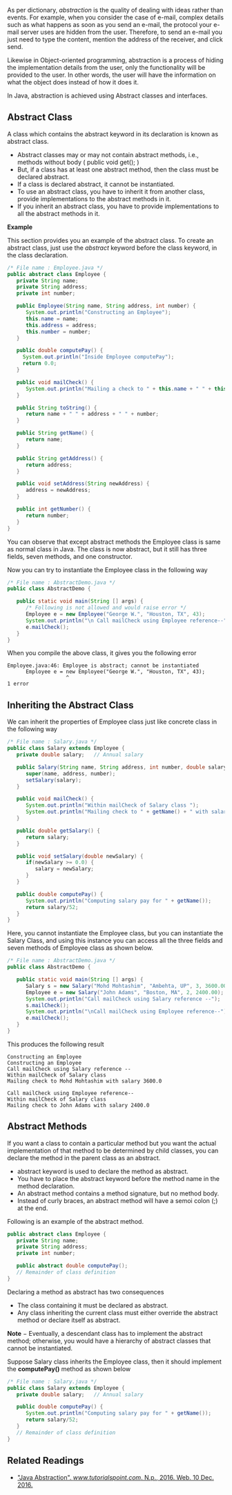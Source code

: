 As per dictionary, *abstraction* is the quality of dealing with ideas rather than events. For example, when you consider the case of e-mail, complex details such as what happens as soon as you send an e-mail, the protocol your e-mail server uses are hidden from the user. Therefore, to send an e-mail you just need to type the content, mention the address of the receiver, and click send.

Likewise in Object-oriented programming, abstraction is a process of hiding the implementation details from the user, only the functionality will be provided to the user. In other words, the user will have the information on what the object does instead of how it does it.

In Java, abstraction is achieved using Abstract classes and interfaces.

## Abstract Class

A class which contains the abstract keyword in its declaration is known as abstract class.

* Abstract classes may or may not contain abstract methods, i.e., methods without body ( public void get(); )
* But, if a class has at least one abstract method, then the class must be declared abstract.
* If a class is declared abstract, it cannot be instantiated.
* To use an abstract class, you have to inherit it from another class, provide implementations to the abstract methods in it.
* If you inherit an abstract class, you have to provide implementations to all the abstract methods in it.

**Example**

This section provides you an example of the abstract class. To create an abstract class, just use the *abstract* keyword before the class keyword, in the class declaration.

```java
/* File name : Employee.java */
public abstract class Employee {
   private String name;
   private String address;
   private int number;

   public Employee(String name, String address, int number) {
      System.out.println("Constructing an Employee");
      this.name = name;
      this.address = address;
      this.number = number;
   }

   public double computePay() {
     System.out.println("Inside Employee computePay");
     return 0.0;
   }

   public void mailCheck() {
      System.out.println("Mailing a check to " + this.name + " " + this.address);
   }

   public String toString() {
      return name + " " + address + " " + number;
   }

   public String getName() {
      return name;
   }

   public String getAddress() {
      return address;
   }

   public void setAddress(String newAddress) {
      address = newAddress;
   }

   public int getNumber() {
      return number;
   }
}
```

You can observe that except abstract methods the Employee class is same as normal class in Java. The class is now abstract, but it still has three fields, seven methods, and one constructor.

Now you can try to instantiate the Employee class in the following way

```java
/* File name : AbstractDemo.java */
public class AbstractDemo {

   public static void main(String [] args) {
      /* Following is not allowed and would raise error */
      Employee e = new Employee("George W.", "Houston, TX", 43);
      System.out.println("\n Call mailCheck using Employee reference--");
      e.mailCheck();
   }
}
```

When you compile the above class, it gives you the following error

```
Employee.java:46: Employee is abstract; cannot be instantiated
      Employee e = new Employee("George W.", "Houston, TX", 43);
                   ^
1 error
```

## Inheriting the Abstract Class

We can inherit the properties of Employee class just like concrete class in the following way

```java
/* File name : Salary.java */
public class Salary extends Employee {
   private double salary;   // Annual salary

   public Salary(String name, String address, int number, double salary) {
      super(name, address, number);
      setSalary(salary);
   }

   public void mailCheck() {
      System.out.println("Within mailCheck of Salary class ");
      System.out.println("Mailing check to " + getName() + " with salary " + salary);
   }

   public double getSalary() {
      return salary;
   }

   public void setSalary(double newSalary) {
      if(newSalary >= 0.0) {
         salary = newSalary;
      }
   }

   public double computePay() {
      System.out.println("Computing salary pay for " + getName());
      return salary/52;
   }
}
```

Here, you cannot instantiate the Employee class, but you can instantiate the Salary Class, and using this instance you can access all the three fields and seven methods of Employee class as shown below.

```java
/* File name : AbstractDemo.java */
public class AbstractDemo {

   public static void main(String [] args) {
      Salary s = new Salary("Mohd Mohtashim", "Ambehta, UP", 3, 3600.00);
      Employee e = new Salary("John Adams", "Boston, MA", 2, 2400.00);
      System.out.println("Call mailCheck using Salary reference --");
      s.mailCheck();
      System.out.println("\nCall mailCheck using Employee reference--");
      e.mailCheck();
   }
}
```

This produces the following result

```
Constructing an Employee
Constructing an Employee
Call mailCheck using Salary reference --
Within mailCheck of Salary class
Mailing check to Mohd Mohtashim with salary 3600.0

Call mailCheck using Employee reference--
Within mailCheck of Salary class
Mailing check to John Adams with salary 2400.0
```

## Abstract Methods

If you want a class to contain a particular method but you want the actual implementation of that method to be determined by child classes, you can declare the method in the parent class as an abstract.

* abstract keyword is used to declare the method as abstract.
* You have to place the abstract keyword before the method name in the method declaration.
* An abstract method contains a method signature, but no method body.
* Instead of curly braces, an abstract method will have a semoi colon (;) at the end.

Following is an example of the abstract method.

```java
public abstract class Employee {
   private String name;
   private String address;
   private int number;

   public abstract double computePay();
   // Remainder of class definition
}
```

Declaring a method as abstract has two consequences

* The class containing it must be declared as abstract.
* Any class inheriting the current class must either override the abstract method or declare itself as abstract.

**Note** − Eventually, a descendant class has to implement the abstract method; otherwise, you would have a hierarchy of abstract classes that cannot be instantiated.

Suppose Salary class inherits the Employee class, then it should implement the **computePay()** method as shown below

```java
/* File name : Salary.java */
public class Salary extends Employee {
   private double salary;   // Annual salary

   public double computePay() {
      System.out.println("Computing salary pay for " + getName());
      return salary/52;
   }
   // Remainder of class definition
}
```

## Related Readings

* ["Java Abstraction". *www.tutorialspoint.com*. N.p., 2016. Web. 10 Dec. 2016.](https://www.tutorialspoint.com/java/java_abstraction.htm)

